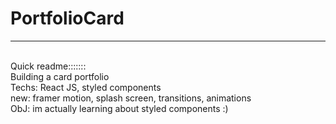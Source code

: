 # PortfolioCard

<hr>
<br>
Quick readme:::::::
<br>
Building a card portfolio
<br>
Techs: React JS, styled components<br>
new: framer motion, splash screen, transitions, animations
<br>
ObJ: im actually learning about styled components :) <br>
